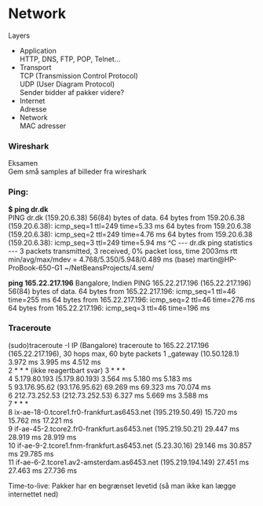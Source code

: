 # Network  

Layers  

 * Application  
 HTTP, DNS, FTP, POP, Telnet...   
 * Transport   
TCP  (Transmission Control Protocol)  
UDP (User Diagram Protocol)  
Sender bidder af pakker videre?
 * Internet  
Adresse
 * Network  
MAC adresser  



### Wireshark  
Eksamen  
Gem små samples af billeder fra wireshark  



### Ping:  
**$ ping dr.dk**  
PING dr.dk (159.20.6.38) 56(84) bytes of data.
64 bytes from 159.20.6.38 (159.20.6.38): icmp_seq=1 ttl=249 time=5.33 ms
64 bytes from 159.20.6.38 (159.20.6.38): icmp_seq=2 ttl=249 time=4.76 ms
64 bytes from 159.20.6.38 (159.20.6.38): icmp_seq=3 ttl=249 time=5.94 ms
^C
--- dr.dk ping statistics ---
3 packets transmitted, 3 received, 0% packet loss, time 2003ms
rtt min/avg/max/mdev = 4.768/5.350/5.948/0.489 ms
(base) martin@HP-ProBook-650-G1 ~/NetBeansProjects/4.sem/  
 
**ping 165.22.217.196**   Bangalore, Indien
PING 165.22.217.196 (165.22.217.196) 56(84) bytes of data.
64 bytes from 165.22.217.196: icmp_seq=1 ttl=46 time=255 ms
64 bytes from 165.22.217.196: icmp_seq=2 ttl=46 time=276 ms
64 bytes from 165.22.217.196: icmp_seq=3 ttl=46 time=196 ms  

### Traceroute  
(sudo)traceroute -I IP   (Bangalore)
traceroute to 165.22.217.196 (165.22.217.196), 30 hops max, 60 byte packets
 1  _gateway (10.50.128.1)  3.972 ms  3.995 ms  4.512 ms  
 2  * * *  (ikke reagertbart svar)
 3  * * *  
 4  5.179.80.193 (5.179.80.193)  3.564 ms  5.180 ms  5.183 ms  
 5  93.176.95.62 (93.176.95.62)  69.269 ms  69.323 ms  70.074 ms  
 6  212.73.252.53 (212.73.252.53)  6.327 ms  5.669 ms  3.588 ms  
 7  * * *  
 8  ix-ae-18-0.tcore1.fr0-frankfurt.as6453.net   (195.219.50.49)  15.720 ms  15.762 ms  17.221 ms  
 9  if-ae-45-2.tcore2.fr0-frankfurt.as6453.net   (195.219.50.21)  29.447 ms  28.919 ms  28.919 ms  
10  if-ae-9-2.tcore1.fnm-frankfurt.as6453.net (5.23.30.16)    29.146 ms  30.857 ms  29.785 ms  
11  if-ae-6-2.tcore1.av2-amsterdam.as6453.net   (195.219.194.149)  27.451 ms  27.463 ms  27.736 ms  

Time-to-live: Pakker har en begrænset levetid (så man ikke kan lægge internettet ned)

